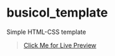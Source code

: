 # busicol_template
Simple HTML-CSS template

>[Click Me for Live Preview](https://mustafa-montaser.github.io/busicol_template/)